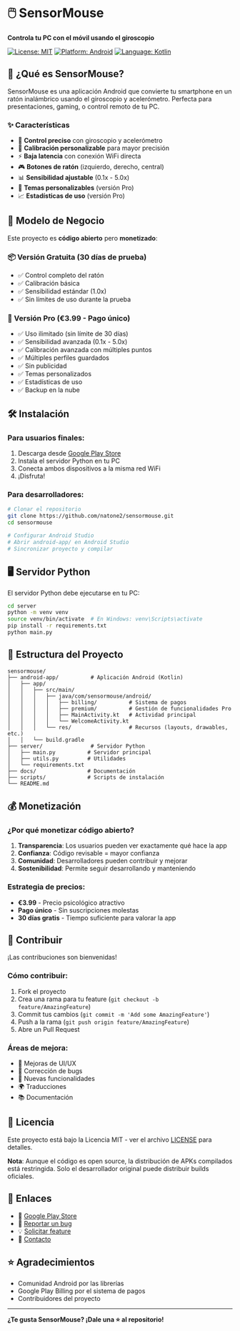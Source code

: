 # 🖱️ SensorMouse

**Controla tu PC con el móvil usando el giroscopio**

[![License: MIT](https://img.shields.io/badge/License-MIT-yellow.svg)](https://opensource.org/licenses/MIT)
[![Platform: Android](https://img.shields.io/badge/Platform-Android-green.svg)](https://developer.android.com/)
[![Language: Kotlin](https://img.shields.io/badge/Language-Kotlin-blue.svg)](https://kotlinlang.org/)

## 📱 ¿Qué es SensorMouse?

SensorMouse es una aplicación Android que convierte tu smartphone en un ratón inalámbrico usando el giroscopio y acelerómetro. Perfecta para presentaciones, gaming, o control remoto de tu PC.

### ✨ Características

- 🎯 **Control preciso** con giroscopio y acelerómetro
- 🔧 **Calibración personalizable** para mayor precisión
- ⚡ **Baja latencia** con conexión WiFi directa
- 🎮 **Botones de ratón** (izquierdo, derecho, central)
- 📊 **Sensibilidad ajustable** (0.1x - 5.0x)
- 🌙 **Temas personalizables** (versión Pro)
- 📈 **Estadísticas de uso** (versión Pro)

## 🚀 Modelo de Negocio

Este proyecto es **código abierto** pero **monetizado**:

### 📦 Versión Gratuita (30 días de prueba)
- ✅ Control completo del ratón
- ✅ Calibración básica
- ✅ Sensibilidad estándar (1.0x)
- ✅ Sin límites de uso durante la prueba

### 💎 Versión Pro (€3.99 - Pago único)
- ✅ Uso ilimitado (sin límite de 30 días)
- ✅ Sensibilidad avanzada (0.1x - 5.0x)
- ✅ Calibración avanzada con múltiples puntos
- ✅ Múltiples perfiles guardados
- ✅ Sin publicidad
- ✅ Temas personalizados
- ✅ Estadísticas de uso
- ✅ Backup en la nube

## 🛠️ Instalación

### Para usuarios finales:
1. Descarga desde [Google Play Store](https://play.google.com/store/apps/details?id=com.sensormouse.android)
2. Instala el servidor Python en tu PC
3. Conecta ambos dispositivos a la misma red WiFi
4. ¡Disfruta!

### Para desarrolladores:

```bash
# Clonar el repositorio
git clone https://github.com/natone2/sensormouse.git
cd sensormouse

# Configurar Android Studio
# Abrir android-app/ en Android Studio
# Sincronizar proyecto y compilar
```

## 🖥️ Servidor Python

El servidor Python debe ejecutarse en tu PC:

```bash
cd server
python -m venv venv
source venv/bin/activate  # En Windows: venv\Scripts\activate
pip install -r requirements.txt
python main.py
```

## 📁 Estructura del Proyecto

```
sensormouse/
├── android-app/          # Aplicación Android (Kotlin)
│   ├── app/
│   │   ├── src/main/
│   │   │   ├── java/com/sensormouse/android/
│   │   │   │   ├── billing/          # Sistema de pagos
│   │   │   │   ├── premium/          # Gestión de funcionalidades Pro
│   │   │   │   ├── MainActivity.kt   # Actividad principal
│   │   │   │   └── WelcomeActivity.kt
│   │   │   └── res/                  # Recursos (layouts, drawables, etc.)
│   │   └── build.gradle
├── server/               # Servidor Python
│   ├── main.py          # Servidor principal
│   ├── utils.py         # Utilidades
│   └── requirements.txt
├── docs/                # Documentación
├── scripts/             # Scripts de instalación
└── README.md
```

## 💰 Monetización

### ¿Por qué monetizar código abierto?

1. **Transparencia**: Los usuarios pueden ver exactamente qué hace la app
2. **Confianza**: Código revisable = mayor confianza
3. **Comunidad**: Desarrolladores pueden contribuir y mejorar
4. **Sostenibilidad**: Permite seguir desarrollando y manteniendo

### Estrategia de precios:
- **€3.99** - Precio psicológico atractivo
- **Pago único** - Sin suscripciones molestas
- **30 días gratis** - Tiempo suficiente para valorar la app

## 🤝 Contribuir

¡Las contribuciones son bienvenidas! 

### Cómo contribuir:
1. Fork el proyecto
2. Crea una rama para tu feature (`git checkout -b feature/AmazingFeature`)
3. Commit tus cambios (`git commit -m 'Add some AmazingFeature'`)
4. Push a la rama (`git push origin feature/AmazingFeature`)
5. Abre un Pull Request

### Áreas de mejora:
- 🎨 Mejoras de UI/UX
- 🐛 Corrección de bugs
- 📱 Nuevas funcionalidades
- 🌍 Traducciones
- 📚 Documentación

## 📄 Licencia

Este proyecto está bajo la Licencia MIT - ver el archivo [LICENSE](LICENSE) para detalles.

**Nota**: Aunque el código es open source, la distribución de APKs compilados está restringida. Solo el desarrollador original puede distribuir builds oficiales.

## 🔗 Enlaces

- 📱 [Google Play Store](https://play.google.com/store/apps/details?id=com.sensormouse.android)
- 🐛 [Reportar un bug](https://github.com/natone2/sensormouse/issues)
- 💡 [Solicitar feature](https://github.com/natone2/sensormouse/issues)
- 📧 [Contacto](mailto:alex@example.com)

## ⭐ Agradecimientos

- Comunidad Android por las librerías
- Google Play Billing por el sistema de pagos
- Contribuidores del proyecto

---

**¿Te gusta SensorMouse? ¡Dale una ⭐ al repositorio!** 